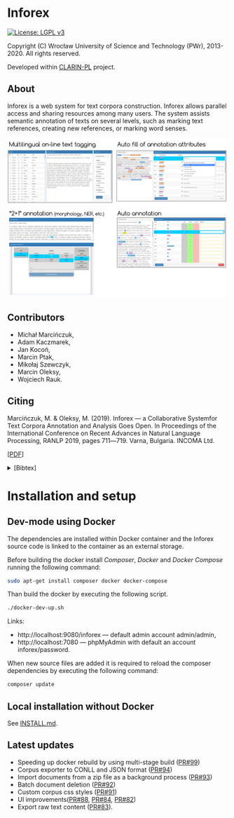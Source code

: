 Inforex
=======

[![License: LGPL v3](https://img.shields.io/badge/License-LGPL%20v3-blue.svg)](https://www.gnu.org/licenses/lgpl-3.0)

Copyright (C) Wrocław University of Science and Technology (PWr), 2013-2020. 
All rights reserved.

Developed within [CLARIN-PL](http://clarin-pl.eu/) project.

About
-----

Inforex is a web system for text corpora construction. 
Inforex allows parallel access and sharing resources among many users. 
The system assists semantic annotation of texts on several levels, 
such as marking text references, creating new references, or marking word senses.

![Inforex](gfx/inforex_screens_collage.png)

Contributors
------------
* Michał Marcińczuk,
* Adam Kaczmarek,
* Jan Kocoń,
* Marcin Ptak,
* Mikołaj Szewczyk,
* Marcin Oleksy,
* Wojciech Rauk.


Citing
------


Marcińczuk, M. & Oleksy, M. (2019). Inforex — a Collaborative Systemfor Text Corpora Annotation and Analysis Goes Open. In Proceedings of the International Conference on Recent Advances in Natural Language Processing, RANLP 2019, pages 711―719. Varna, Bulgaria. INCOMA Ltd.

\[[PDF](https://www.researchgate.net/publication/335402187_Inforex_-_a_Collaborative_System_for_Text_Corpora_Annotation_and_Analysis_Goes_Open)\]

<details><summary>[Bibtex]</summary>
<p>

```
@inproceedings{marcinczuk-oleksy-2019-inforex,
    title     = "{I}nforex {---} a Collaborative Systemfor Text Corpora Annotation and Analysis Goes Open",
    author    = "Marci{\'n}czuk, Micha{\l}  and
                Oleksy, Marcin",
    booktitle = "Proceedings of the International Conference on Recent Advances in Natural Language Processing (RANLP 2019)",
    month     = sep,
    year      = "2019",
    address   = "Varna, Bulgaria",
    publisher = "INCOMA Ltd.",
    url       = "https://www.aclweb.org/anthology/R19-1083",
    doi       = "10.26615/978-954-452-056-4_083",
    pages     = "711--719",
}
```   
</p>
</details>

Installation and setup
======================

Dev-mode using Docker
---------------------

The dependencies are installed within Docker container 
and the Inforex source code is linked to the container as an external storage. 

Before building the docker install *Composer*, *Docker* and *Docker Compose* running the following command:

```bash
sudo apt-get install composer docker docker-compose
```
Than build the docker by executing the following script. 

```bash
./docker-dev-up.sh
```

Links:
* http://localhost:9080/inforex — default admin account admin/admin,
* http://localhost:7080 — phpMyAdmin with default an account inforex/password.   

When new source files are added it is required to reload the composer dependencies 
by executing the following command:

```bash
composer update
```

Local installation without Docker
---------------------------------

See [INSTALL.md](INSTALL.md).


Latest updates
---------------------------------
* Speeding up docker rebuild by using multi-stage build ([PR#99](https://github.com/CLARIN-PL/Inforex/pull/99))
* Corpus exporter to CONLL and JSON format ([PR#94](https://github.com/CLARIN-PL/Inforex/pull/94))
* Import documents from a zip file as a background process ([PR#93](https://github.com/CLARIN-PL/Inforex/pull/93))
* Batch document deletion ([PR#92](https://github.com/CLARIN-PL/Inforex/pull/92))
* Custom corpus css styles ([PR#91](https://github.com/CLARIN-PL/Inforex/pull/91))
* UI improvements([PR#88](https://github.com/CLARIN-PL/Inforex/pull/88), 
[PR#84](https://github.com/CLARIN-PL/Inforex/pull/84),
[PR#82](https://github.com/CLARIN-PL/Inforex/pull/82))
* Export raw text content ([PR#83](https://github.com/CLARIN-PL/Inforex/pull/83)).